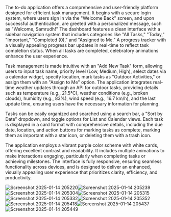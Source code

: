 The to-do application offers a comprehensive and user-friendly platform designed for efficient task management. It begins with a secure login system, where users sign in via the "Welcome Back" screen, and upon successful authentication, are greeted with a personalized message, such as "Welcome, Samrudh!" The dashboard features a clean interface with a sidebar navigation system that includes categories like "All Tasks," "Today," "Important," "Completed (0)," and "Assigned to Me." A progress tracker with a visually appealing progress bar updates in real-time to reflect task completion status. When all tasks are completed, celebratory animations enhance the user experience.  

Task management is made intuitive with an "Add New Task" form, allowing users to input task name, priority level (Low, Medium, High), select dates via a calendar widget, specify location, mark tasks as "Outdoor Activities," or assign them with an "Assign to Me" option. The application integrates real-time weather updates through an API for outdoor tasks, providing details such as temperature (e.g., 21.5°C), weather conditions (e.g., broken clouds), humidity (e.g., 83%), wind speed (e.g., 16.7 km/h), and the last update time, ensuring users have the necessary information for planning.

Tasks can be easily organized and searched using a search bar, a "Sort by Date" dropdown, and toggle options for List and Calendar views. Each task is displayed in a card format with comprehensive details, including the due date, location, and action buttons for marking tasks as complete, marking them as important with a star icon, or deleting them with a trash icon.  

The application employs a vibrant purple color scheme with white cards, offering excellent contrast and readability. It includes multiple animations to make interactions engaging, particularly when completing tasks or achieving milestones. The interface is fully responsive, ensuring seamless functionality across devices, and is designed to deliver an enhanced, visually appealing user experience that prioritizes clarity, efficiency, and productivity.

![Screenshot 2025-01-14 205220](https://github.com/user-attachments/assets/efba1e84-702d-4cc7-8aa9-68a468de1cf5)![Screenshot 2025-01-14 205239](https://github.com/user-attachments/assets/3137d39f-1a3f-49a2-8b20-f37761d03215)![Screenshot 2025-01-14 205304](https://github.com/user-attachments/assets/7a69928f-f4d1-497c-936d-eea6ad3fd617)![Screenshot 2025-01-14 205315](https://github.com/user-attachments/assets/4345580b-56af-4201-b7a7-295389967d69)![Screenshot 2025-01-14 205332](https://github.com/user-attachments/assets/53d4bf9c-b045-443f-b966-c803c41bce17)![Screenshot 2025-01-14 205352](https://github.com/user-attachments/assets/15d4a0bf-e5a2-4895-9464-8e66f6973f65)![Screenshot 2025-01-14 205418](https://github.com/user-attachments/assets/58e407a9-090f-4799-a062-bc533f83d206)![Screenshot 2025-01-14 205437](https://github.com/user-attachments/assets/3227dff6-c7fd-4243-b75c-91fd08980be8)![Screenshot 2025-01-14 205449](https://github.com/user-attachments/assets/89a8dfcc-8f4c-4d3d-8a47-e64b58c84192)









